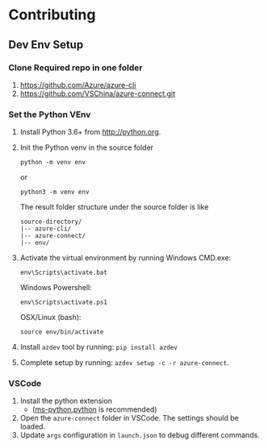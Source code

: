 # Contributing
## Dev Env Setup
### Clone Required repo in one folder
1. https://github.com/Azure/azure-cli
2. https://github.com/VSChina/azure-connect.git

### Set the Python VEnv
1. Install Python 3.6+ from http://python.org.
2. Init the Python venv in the source folder
    ```BatchFile
    python -m venv env
    ```
    or
    ```Shell
    python3 -m venv env
    ```
    The result folder structure under the source folder is like
    ```
    source-directory/
    |-- azure-cli/
    |-- azure-connect/
    |-- env/
    ```
3. Activate the virtual environment by running
   Windows CMD.exe:
    ```BatchFile
    env\Scripts\activate.bat
    ```

    Windows Powershell:
    ```
    env\Scripts\activate.ps1
    ```

    OSX/Linux (bash):
    ```Shell
    source env/bin/activate
    ```
4. Install `azdev` tool by running: `pip install azdev`
5. Complete setup by running: `azdev setup -c -r azure-connect`.

### VSCode
1. Install the python extension
   * ([ms-python.python](https://marketplace.visualstudio.com/items?itemName=ms-python.python) is recommended)
2. Open the `azure-connect` folder in VSCode. The settings should be loaded.
3. Update `args` configuration in `launch.json` to debug different commands.